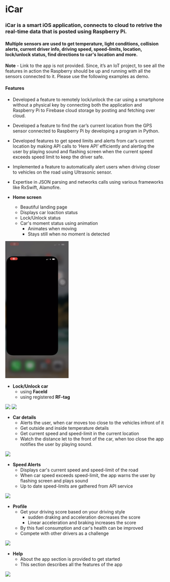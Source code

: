 # iCar

### iCar is a smart iOS application, connects to cloud to retrive the real-time data that is posted using Raspberry Pi. 
#### Multiple sensors are used to get temperature, light conditions, collision alerts, current driver info, driving speed, speed-limits, location, lock/unlock status, find directions to car's location and more.

**Note** - Link to the app is not provided. Since, it’s an IoT project, to see all the features in action the Raspberry should be up and running with all the sensors connected to it. Please use the following examples as demo.

#### Features
  
-	Developed a feature to remotely lock/unlock the car using a smartphone without a physical key by connecting both the application and Raspberry Pi to Firebase cloud storage by posting and fetching over cloud.
-	Developed a feature to find the car’s current location from the GPS sensor connected to Raspberry Pi by developing a program in Python.
-	Developed features to get speed limits and alerts from car’s current location by making API calls to ‘Here API’ efficiently and alerting the user by playing sound and flashing screen when the current speed exceeds speed limit to keep the driver safe.
-	Implemented a feature to automatically alert users when driving closer to vehicles on the road using Ultrasonic sensor.
-	Expertise in JSON parsing and networks calls using various frameworks like RxSwift, Alamofire.


- **Home screen** 
  - Beautiful landing page
  - Displays car loaction status 
  - Lock/Unlock status
  - Car's moment status using animation
    - Animates when moving
    - Stays still when no moment is detected

<img src="gif/home.gif" width="200">

- **Lock/Unlock car**
  - using **FaceId**
  - using registered **RF-tag**

<img src="gif/faceid_lock:unlock.gif" width="200"> <img src="gif/card_lock:unlock.gif" width="200">

- **Car details**
  - Alerts the user, when car moves too close to the vehicles infront of it
  - Get outside and inside temperature details
  - Get current speed and speed-limit in the current location
  - Watch the distance let to the front of the car, when too close the app notifies the user by playing sound.

<img src="gif/moredetails.gif" width="200">

- **Speed Alerts**
  - Displays car's current speed and speed-limit of the road
  - When car speed exceeds speed-limit, the app warns the user by flashing screen and plays sound
  - Up to date speed-limits are gathered from API service

<img src="gif/speedalert.gif" width="200">

- **Profile**
  - Get your driving score based on your driving style
    - sudden draking and acceleration decreases the score
    - Linear acceleration and braking increases the score 
  - By this fuel consumption and car's health can be improved
  - Compete with other drivers as a challenge
  
<img src="gif/speed.gif" width="200">

- **Help**
  - About the app section is provided to get started
  - This section describes all the features of the app 
  
<img src="gif/help.gif" width="200">

